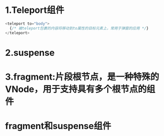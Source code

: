 # 1.Teleport组件
```js
<teleport to="body">
  {/* 被teleport包裹的内容将移动到to属性的目标元素上，常用于弹窗的应用 */}
</teleport>
```
# 2.suspense
# 3.fragment:片段根节点，是一种特殊的VNode，用于支持具有多个根节点的组件
# fragment和suspense组件